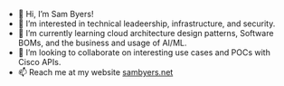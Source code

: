 - 👋 Hi, I’m Sam Byers!
- 👀 I’m interested in technical leadeership, infrastructure, and security.
- 🌱 I’m currently learning cloud architecture design patterns, Software BOMs, and the business and usage of AI/ML.
- 💞️ I’m looking to collaborate on interesting use cases and POCs with Cisco APIs.
- 📫 Reach me at my website [sambyers.net](https://sambyers.net)

<!---
sambyers/sambyers is a ✨ special ✨ repository because its `README.md` (this file) appears on your GitHub profile.
You can click the Preview link to take a look at your changes.
--->
